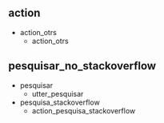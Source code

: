 ## action
* action_otrs
    - action_otrs

## pesquisar_no_stackoverflow
* pesquisar
	- utter_pesquisar
* pesquisa_stackoverflow
    - action_pesquisa_stackoverflow
